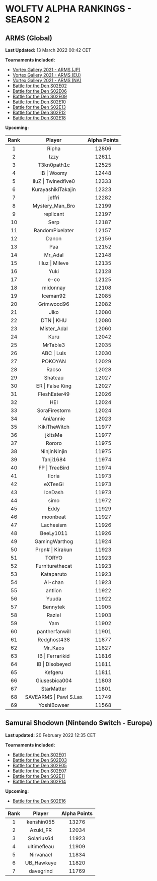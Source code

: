 # WOLFTV ALPHA RANKINGS - SEASON 2

## ARMS (Global)

__Last Updated:__ 13 March 2022 00:42 CET

__Tournaments included:__

- [Vortex Gallery 2021 - ARMS (JP)](https://smash.gg/tournament/vortex-gallery-2021/event/arms-japan/overview)
- [Vortex Gallery 2021 - ARMS (EU)](https://smash.gg/tournament/vortex-gallery-2021/event/arms-eu/overview)
- [Vortex Gallery 2021 - ARMS (NA)](https://smash.gg/tournament/vortex-gallery-2021/event/arms-na/overview)
- [Battle for the Den S02E02](https://challonge.com/BattleDen_S02E02)
- [Battle for the Den S02E06](https://challonge.com/BattleDen_S02E06)
- [Battle for the Den S02E09](https://challonge.com/BattleDen_S02E09)
- [Battle for the Den S02E10](https://challonge.com/BattleDen_S02E10)
- [Battle for the Den S02E13](https://challonge.com/BattleDen_S02E13)
- [Battle for the Den S02E12](https://challonge.com/BattleDen_S02E12)
- [Battle for the Den S02E18](https://challonge.com/BattleDen_S02E18)

__Upcoming:__

Rank | Player | Alpha Points
:---: | :----: | :----:
1 | Ripha | 12806
2 | Izzy | 12611
3 | T3kn0path1c | 12525
4 | IB \| Woomy | 12448
5 | IluZ \| Twinedfive0 | 12333
6 | KurayashikiTakajin | 12323
7 | jeffri | 12282
8 | Mystery_Man_Bro | 12199
9 | replicant | 12197
10 | Serp | 12187
11 | RandomPixelater | 12157
12 | Danon | 12156
13 | Paa | 12152
14 | Mr_Adal | 12148
15 | Illuz \| Mileve | 12135
16 | Yuki | 12128
17 | e-co | 12125
18 | midonnay | 12108
19 | Iceman92 | 12085
20 | Grimwood96 | 12082
21 | Jiko | 12080
22 | DTN \| KHU | 12080
23 | Mister_Adal | 12060
24 | Kuru | 12042
25 | MrTable3 | 12035
26 | ABC \| Luis | 12030
27 | POKOYAN | 12029
28 | Racso | 12028
29 | Shateau | 12027
30 | ER \| False King | 12027
31 | FleshEater49 | 12026
32 | HEI | 12024
33 | SoraFirestorm | 12024
34 | Ani/annie | 12023
35 | KikiTheWitch | 11977
36 | jkItsMe | 11977
37 | Rororo | 11975
38 | NinjinNinjin | 11975
39 | Tanji1684 | 11974
40 | FP \| TreeBird | 11974
41 | Iloria | 11973
42 | eXTeeGi | 11973
43 | IceDash | 11973
44 | simo | 11972
45 | Eddy | 11929
46 | moonbeat | 11927
47 | Lachesism | 11926
48 | BeeLy1011 | 11926
49 | GamingWarthog | 11924
50 | Prpn# \| Kirakun | 11923
51 | TORYO | 11923
52 | Furniturethecat | 11923
53 | Kataparuto | 11923
54 | Ai-chan | 11923
55 | antlion | 11922
56 | Yuuda | 11922
57 | Bennytek | 11905
58 | RazieI | 11903
59 | Yam | 11902
60 | pantherfanwill | 11901
61 | Redghost438 | 11877
62 | Mr_Kaos | 11827
63 | IB \| Ferrarikid | 11816
64 | IB \| Disobeyed | 11811
65 | Kefgeru | 11811
66 | Giusesbica004 | 11803
67 | StarMatter | 11801
68 | SAVEARMS \| Pawl S.Lax | 11749
69 | YoshiBowser | 11568

## Samurai Shodown (Nintendo Switch - Europe)

__Last updated:__ 20 February 2022 12:35 CET

__Tournaments included:__

- [Battle for the Den S02E01](https://challonge.com/BattleDen_S02E01)  
- [Battle for the Den S02E03](https://challonge.com/BattleDen_S02E03)  
- [Battle for the Den S02E05](https://challonge.com/BattleDen_S02E05)
- [Battle for the Den S02E07](https://challonge.com/BattleDen_S02E07)
- [Battle for the Den S02E11](https://challonge.com/BattleDen_S02E11)
- [Battle for the Den S02E14](https://challonge.com/BattleDen_S02E14)

__Upcoming:__

- [Battle for the Den S02E16](https://challonge.com/BattleDen_S02E16)

Rank | Player | Alpha Points
:---: | :----: | :----:
1 | kenshin055 | 13276
2 | Azuki_FR | 12034
3 | Solarius64 | 11923
4 | ultimefleau | 11909
5 | Nirvanael | 11834
6 | UB_Hawkeye | 11820
7 | davegrind | 11769
